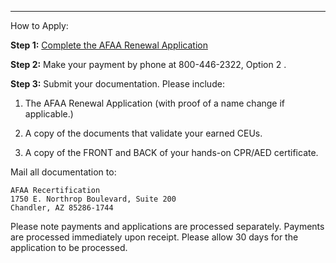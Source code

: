 ---

How to Apply:

**Step 1:** [Complete the AFAA Renewal Application](#)

**Step 2:** Make your payment by phone at 800-446-2322, Option 2 .

**Step 3:** Submit your documentation. Please include:

1. The AFAA Renewal Application (with proof of a name change if applicable.)

1. A copy of the documents that validate your earned CEUs.

1. A copy of the FRONT and BACK of your hands-on CPR/AED certificate.

Mail all documentation to:

```
AFAA Recertification
1750 E. Northrop Boulevard, Suite 200
Chandler, AZ 85286-1744
```

Please note payments and applications are processed separately. Payments are processed immediately upon receipt. Please allow 30 days for the application to be processed.

